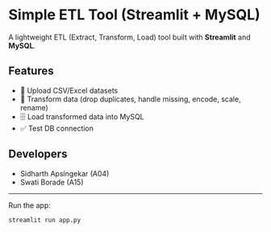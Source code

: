 # Simple ETL Tool (Streamlit + MySQL)

A lightweight ETL (Extract, Transform, Load) tool built with **Streamlit** and **MySQL**.

## Features
- 📂 Upload CSV/Excel datasets
- 🔄 Transform data (drop duplicates, handle missing, encode, scale, rename)
- 🗄️ Load transformed data into MySQL
- ✅ Test DB connection

## Developers
- Sidharth Apsingekar (A04)
- Swati Borade (A15)

---
Run the app:
```bash
streamlit run app.py
